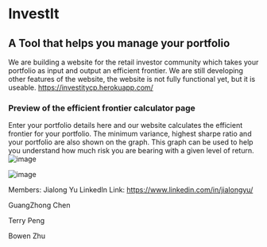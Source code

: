 # InvestIt

## A Tool that helps you manage your portfolio
We are building a website for the retail investor community which takes your portfolio as input and output an efficient frontier. We are still developing other features of the website, the website is not fully functional yet, but it is useable. 
https://investitycp.herokuapp.com/

### Preview of the efficient frontier calculator page
Enter your portfolio details here and our website calculates the efficient frontier for your portfolio. The minimum variance, highest sharpe ratio and your portfolio are also shown on the graph. This graph can be used to help you understand how much risk you are bearing with a given level of return. 
![image](https://user-images.githubusercontent.com/45712833/138455125-cc83bbbf-57be-4347-b4f9-1c77e6092619.png)

![image](https://user-images.githubusercontent.com/45712833/138455387-eada3a11-bda0-4745-8fce-62f0c35f6427.png)

Members:
Jialong Yu LinkedIn Link: https://www.linkedin.com/in/jialongyu/

GuangZhong Chen

Terry Peng

Bowen Zhu

